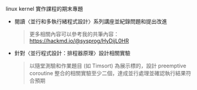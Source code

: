 linux kernel 實作課程的期末專題

- 閱讀〈並行和多執行緒程式設計〉系列講座並紀錄問題和提出改進
    > 更多相關內容可以參考我的共筆內容：https://hackmd.io/@sysprog/HyDijL0HR
- 針對〈並行程式設計：排程器原理〉設計相關實驗
    > 以隨堂測驗和作業題目 (如 Timsort) 為展示標的，設計 preemptive coroutine 整合的相關實驗至少二個，達成並行處理並確認執行結果符合預期
